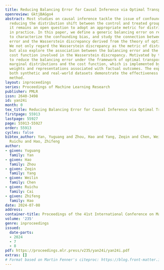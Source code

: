 ```yaml
---
title: Reducing Balancing Error for Causal Inference via Optimal Transport
openreview: GktjBAGgo4
abstract: Most studies on causal inference tackle the issue of confounding bias by
  reducing the distribution shift between the control and treated groups. However,
  it remains an open question to adopt an appropriate metric for distribution shift
  in practice. In this paper, we define a generic balancing error on reweighted samples
  to characterize the confounding bias, and study the connection between the balancing
  error and the Wasserstein discrepancy derived from the theory of optimal transport.
  We not only regard the Wasserstein discrepancy as the metric of distribution shift,
  but also explore the association between the balancing error and the underlying
  cost function involved in the Wasserstein discrepancy. Motivated by this, we propose
  to reduce the balancing error under the framework of optimal transport with learnable
  marginal distributions and the cost function, which is implemented by jointly learning
  weights and representations associated with factual outcomes. The experiments on
  both synthetic and real-world datasets demonstrate the effectiveness of our proposed
  method.
layout: inproceedings
series: Proceedings of Machine Learning Research
publisher: PMLR
issn: 2640-3498
id: yan24i
month: 0
tex_title: Reducing Balancing Error for Causal Inference via Optimal Transport
firstpage: 55913
lastpage: 55927
page: 55913-55927
order: 55913
cycles: false
bibtex_author: Yan, Yuguang and Zhou, Hao and Yang, Zeqin and Chen, Weilin and Cai,
  Ruichu and Hao, Zhifeng
author:
- given: Yuguang
  family: Yan
- given: Hao
  family: Zhou
- given: Zeqin
  family: Yang
- given: Weilin
  family: Chen
- given: Ruichu
  family: Cai
- given: Zhifeng
  family: Hao
date: 2024-07-08
address:
container-title: Proceedings of the 41st International Conference on Machine Learning
volume: '235'
genre: inproceedings
issued:
  date-parts:
  - 2024
  - 7
  - 8
pdf: https://proceedings.mlr.press/v235/yan24i/yan24i.pdf
extras: []
# Format based on Martin Fenner's citeproc: https://blog.front-matter.io/posts/citeproc-yaml-for-bibliographies/
---
```

